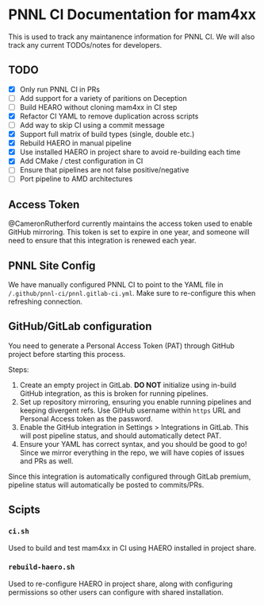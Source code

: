 # PNNL CI Documentation for mam4xx

This is used to track any maintanence information for PNNL CI. We will also track any current TODOs/notes for developers.

## TODO

- [x] Only run PNNL CI in PRs
- [ ] Add support for a variety of paritions on Deception
- [ ] Build HEARO without cloning mam4xx in CI step
- [x] Refactor CI YAML to remove duplication across scripts
- [ ] Add way to skip CI using a commit message
- [x] Support full matrix of build types (single, double etc.)
- [x] Rebuild HAERO in manual pipeline
- [x] Use installed HAERO in project share to avoid re-building each time
- [x] Add CMake / ctest configuration in CI
- [ ] Ensure that pipelines are not false positive/negative
- [ ] Port pipeline to AMD architectures

## Access Token

@CameronRutherford currently maintains the access token used to enable GitHub mirroring. 
This token is set to expire in one year, and someone will need to ensure that this integration is renewed each year.

## PNNL Site Config

We have manually configured PNNL CI to point to the YAML file in `/.github/pnnl-ci/pnnl.gitlab-ci.yml`. Make sure to re-configure this when refreshing connection.

## GitHub/GitLab configuration

You need to generate a Personal Access Token (PAT) through GitHub project before starting this process.

Steps:

1. Create an empty project in GitLab. **DO NOT** initialize using in-build GitHub integration, as this is broken for running pipelines.
1. Set up repository mirroring, ensuring you enable running pipelines and keeping divergent refs. Use GitHub username within `https` URL and Personal Access token as the password.
1. Enable the GitHub integration in Settings > Integrations in GitLab. This will post pipeline status, and should automatically detect PAT.
1. Ensure your YAML has correct syntax, and you should be good to go! Since we mirror everything in the repo, we will have copies of issues and PRs as well.

Since this integration is automatically configured through GitLab premium, pipeline status will automatically be posted to commits/PRs.

## Scipts

### `ci.sh`

Used to build and test mam4xx in CI using HAERO installed in project share.

### `rebuild-haero.sh`

Used to re-configure HAERO in project share, along with configuring permissions so other users can configure with shared installation.

